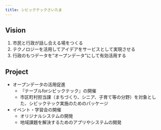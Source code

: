 ```yaml
---
title: シビックテックさいたま
---
```

## Vision
1. 市民と行政が話し合える場をつくる
1. テクノロジーを活用してアイデアをサービスとして実現させる
1. 行政のもつデータを“オープンデータ”にして有効活用する
## Project
* オープンデータの活用促進
  * 『テーブルforシビックテック』の開催
  * 市区町村担当課（まちづくり、シニア、子育て等の分野）を対象とした、シビックテック実施のためのパッケージ
* イベント・学習会の開催
  * オリジナルシステムの開発
  * 地域課題を解決するためのアプリやシステムの開発

